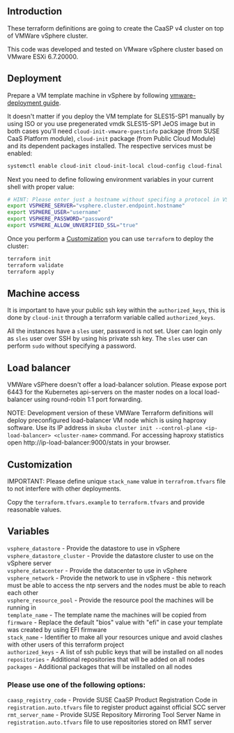 ## Introduction

These terraform definitions are going to create the CaaSP v4 cluster on top of VMWare vSphere cluster.

This code was developed and tested on VMware vSphere cluster based on VMware ESXi 6.7.20000.

## Deployment

Prepare a VM template machine in vSphere by following [vmware-deployment guide](https://susedoc.github.io/doc-caasp/master/caasp-deployment/single-html/#_vm_preparation_for_creating_a_template).

It doesn't matter if you deploy the VM template for SLES15-SP1 manually by using ISO or you use pregenerated vmdk SLES15-SP1 JeOS image but in both cases you'll need `cloud-init-vmware-guestinfo` package (from SUSE CaaS Platform module), `cloud-init` package (from Public Cloud Module) and its dependent packages installed. The respective services must be enabled:

```sh
systemctl enable cloud-init cloud-init-local cloud-config cloud-final
```

Next you need to define following environment variables in your current shell with proper value:

```sh
# HINT: Please enter just a hostname without specifing a protocol in VSPHERE_SERVER variable (using https by default).
export VSPHERE_SERVER="vsphere.cluster.endpoint.hostname"
export VSPHERE_USER="username"
export VSPHERE_PASSWORD="password"
export VSPHERE_ALLOW_UNVERIFIED_SSL="true"
```

Once you perform a [Customization](#Customization) you can use `terraform` to deploy the cluster:

```sh
terraform init
terraform validate
terraform apply
```

## Machine access

It is important to have your public ssh key within the `authorized_keys`, this is done by `cloud-init` through a terraform variable called `authorized_keys`.

All the instances have a `sles` user, password is not set. User can login only as `sles` user over SSH by using his private ssh key. The `sles` user can perform `sudo` without specifying a password.

## Load balancer

VMWare vSPhere doesn't offer a load-balancer solution. Please expose port 6443 for the Kubernetes api-servers on the master nodes on a local load-balancer using round-robin 1:1 port forwarding.

NOTE: Development version of these VMWare Terraform definitions will deploy preconfigured load-balancer VM node which is using haproxy software. Use its IP address in `skuba cluster init --control-plane <ip-load-balancer> <cluster-name>` command. For accessing haproxy statistics open http://ip-load-balancer:9000/stats in your browser.

## Customization

IMPORTANT: Please define unique `stack_name` value in `terrafrom.tfvars` file to not interfere with other deployments.

Copy the `terraform.tfvars.example` to `terraform.tfvars` and provide reasonable values.

## Variables

`vsphere_datastore` - Provide the datastore to use in vSphere\
`vsphere_datastore_cluster` - Provide the datastore cluster to use on the vSphere server\
`vsphere_datacenter` - Provide the datacenter to use in vSphere\
`vsphere_network` - Provide the network to use in vSphere - this network must be able to access the ntp servers and the nodes must be able to reach each other\
`vsphere_resource_pool` - Provide the resource pool the machines will be running in\
`template_name` - The template name the machines will be copied from\
`firmware` - Replace the default "bios" value with "efi" in case your template was created by using EFI firmware\
`stack_name` - Identifier to make all your resources unique and avoid clashes with other users of this terraform project\
`authorized_keys` - A list of ssh public keys that will be installed on all nodes\
`repositories` - Additional repositories that will be added on all nodes\
`packages` - Additional packages that will be installed on all nodes

### Please use one of the following options:

`caasp_registry_code` - Provide SUSE CaaSP Product Registration Code in `registration.auto.tfvars` file to register product against official SCC server\
`rmt_server_name` - Provide SUSE Repository Mirroring Tool Server Name in `registration.auto.tfvars` file to use repositories stored on RMT server
